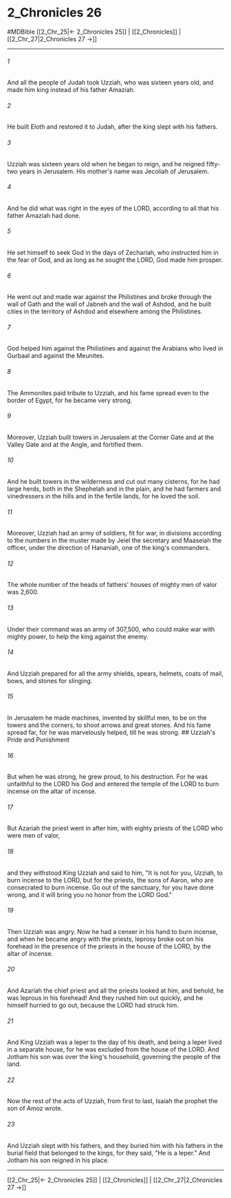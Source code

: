 # 2_Chronicles 26
#MDBible
[[2_Chr_25|← 2_Chronicles 25]] | [[2_Chronicles]] | [[2_Chr_27|2_Chronicles 27 →]]

***

###### 1 

And all the people of Judah took Uzziah, who was sixteen years old, and made him king instead of his father Amaziah. 

###### 2 

He built Eloth and restored it to Judah, after the king slept with his fathers. 

###### 3 

Uzziah was sixteen years old when he began to reign, and he reigned fifty-two years in Jerusalem. His mother's name was Jecoliah of Jerusalem. 

###### 4 

And he did what was right in the eyes of the LORD, according to all that his father Amaziah had done. 

###### 5 

He set himself to seek God in the days of Zechariah, who instructed him in the fear of God, and as long as he sought the LORD, God made him prosper. 

###### 6 

He went out and made war against the Philistines and broke through the wall of Gath and the wall of Jabneh and the wall of Ashdod, and he built cities in the territory of Ashdod and elsewhere among the Philistines. 

###### 7 

God helped him against the Philistines and against the Arabians who lived in Gurbaal and against the Meunites. 

###### 8 

The Ammonites paid tribute to Uzziah, and his fame spread even to the border of Egypt, for he became very strong. 

###### 9 

Moreover, Uzziah built towers in Jerusalem at the Corner Gate and at the Valley Gate and at the Angle, and fortified them. 

###### 10 

And he built towers in the wilderness and cut out many cisterns, for he had large herds, both in the Shephelah and in the plain, and he had farmers and vinedressers in the hills and in the fertile lands, for he loved the soil. 

###### 11 

Moreover, Uzziah had an army of soldiers, fit for war, in divisions according to the numbers in the muster made by Jeiel the secretary and Maaseiah the officer, under the direction of Hananiah, one of the king's commanders. 

###### 12 

The whole number of the heads of fathers' houses of mighty men of valor was 2,600. 

###### 13 

Under their command was an army of 307,500, who could make war with mighty power, to help the king against the enemy. 

###### 14 

And Uzziah prepared for all the army shields, spears, helmets, coats of mail, bows, and stones for slinging. 

###### 15 

In Jerusalem he made machines, invented by skillful men, to be on the towers and the corners, to shoot arrows and great stones. And his fame spread far, for he was marvelously helped, till he was strong. ## Uzziah's Pride and Punishment 

###### 16 

But when he was strong, he grew proud, to his destruction. For he was unfaithful to the LORD his God and entered the temple of the LORD to burn incense on the altar of incense. 

###### 17 

But Azariah the priest went in after him, with eighty priests of the LORD who were men of valor, 

###### 18 

and they withstood King Uzziah and said to him, "It is not for you, Uzziah, to burn incense to the LORD, but for the priests, the sons of Aaron, who are consecrated to burn incense. Go out of the sanctuary, for you have done wrong, and it will bring you no honor from the LORD God." 

###### 19 

Then Uzziah was angry. Now he had a censer in his hand to burn incense, and when he became angry with the priests, leprosy broke out on his forehead in the presence of the priests in the house of the LORD, by the altar of incense. 

###### 20 

And Azariah the chief priest and all the priests looked at him, and behold, he was leprous in his forehead! And they rushed him out quickly, and he himself hurried to go out, because the LORD had struck him. 

###### 21 

And King Uzziah was a leper to the day of his death, and being a leper lived in a separate house, for he was excluded from the house of the LORD. And Jotham his son was over the king's household, governing the people of the land. 

###### 22 

Now the rest of the acts of Uzziah, from first to last, Isaiah the prophet the son of Amoz wrote. 

###### 23 

And Uzziah slept with his fathers, and they buried him with his fathers in the burial field that belonged to the kings, for they said, "He is a leper." And Jotham his son reigned in his place. 

***

[[2_Chr_25|← 2_Chronicles 25]] | [[2_Chronicles]] | [[2_Chr_27|2_Chronicles 27 →]]
